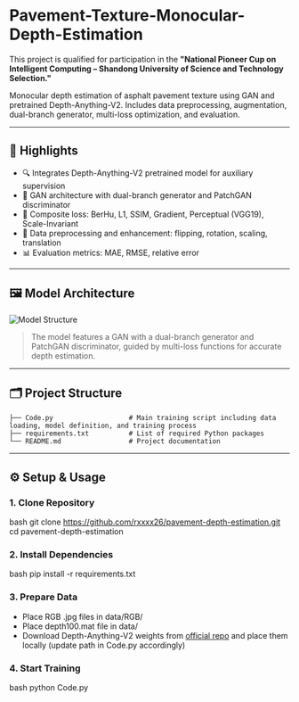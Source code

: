 # Pavement-Texture-Monocular-Depth-Estimation

This project is qualified for participation in the **"National Pioneer Cup on Intelligent Computing – Shandong University of Science and Technology Selection."**

Monocular depth estimation of asphalt pavement texture using GAN and pretrained Depth-Anything-V2. Includes data preprocessing, augmentation, dual-branch generator, multi-loss optimization, and evaluation.

---

## 📌 Highlights

- 🔍 Integrates Depth-Anything-V2 pretrained model for auxiliary supervision  
- 🧠 GAN architecture with dual-branch generator and PatchGAN discriminator  
- 🧪 Composite loss: BerHu, L1, SSIM, Gradient, Perceptual (VGG19), Scale-Invariant  
- 🧰 Data preprocessing and enhancement: flipping, rotation, scaling, translation  
- 📊 Evaluation metrics: MAE, RMSE, relative error  

---

## 🖼️ Model Architecture

![Model Structure](path/to/your/model_structure.png)

> The model features a GAN with a dual-branch generator and PatchGAN discriminator, guided by multi-loss functions for accurate depth estimation.

---

## 🗂️ Project Structure

```
├── Code.py                   # Main training script including data loading, model definition, and training process
├── requirements.txt          # List of required Python packages
└── README.md                 # Project documentation
```

---

## ⚙️ Setup & Usage

### 1. Clone Repository
bash
git clone https://github.com/rxxxx26/pavement-depth-estimation.git
cd pavement-depth-estimation


### 2. Install Dependencies
bash
pip install -r requirements.txt


### 3. Prepare Data
- Place RGB .jpg files in data/RGB/
- Place depth100.mat file in data/
- Download Depth-Anything-V2 weights from [official repo](https://github.com/DepthAnything/Depth-Anything-V2) and place them locally (update path in Code.py accordingly)

### 4. Start Training
bash
python Code.py
